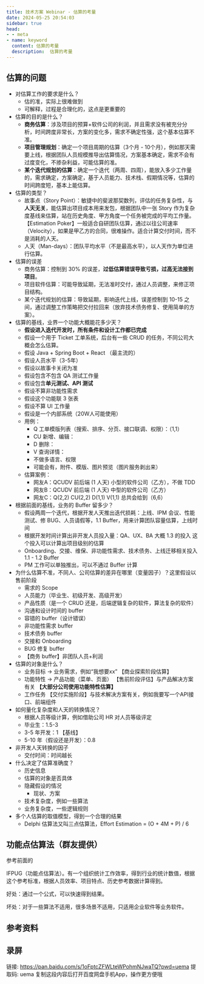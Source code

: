 ```yaml
---
title: 技术方案 Webinar - 估算的考量
date: 2024-05-25 20:54:03
sidebar: true
head:
- - meta
- name: keyword
  content: 估算的考量
  description:  估算的考量
---
```


## 估算的问题

- 对估算工作的要求是什么？
  - 估的准，实际上很难做到
  - 可解释，过程是合理化的，这点是更重要的
- 估算的目的是什么？
  - **商务估算**：涉及项目的预算+软件公司的利润，并且需求没有被充分分析，时间跨度非常长，方案的变化多，需求不确定性强，这个基本估算不准。
  - **项目管理规划**：确定一个项目周期的估算（3个月 - 10个月），例如那天需要上线，根据团队人员规模推导出估算情况，方案基本确定，需求不会有过度变化，不掺杂利益，可能估算的准。
  - **某个迭代规划的估算**：确定一个迭代（两周、四周），能放入多少工作量的，需求确定，方案确定，基于人员能力、技术栈、假期情况等，估算的时间跨度短，基本上能估算。
- 估算的类型？
  - 故事点（Story Point）：敏捷中的斐波那契数列，评估的任务复杂性，与**人天无关**，能估算出项目成本用来发包，根据团队中一张 Story 作为复杂度基线来估算，站在历史角度、甲方角度一个任务被完成的平均工作量。【Estimation Poker】一般适合自研团队估算，通过以往公司速率（Velocity），如果是甲乙方的合同，很难操作。适合计算交付时间，而不是消耗的人天。
  - 人天（Man-days）：团队平均水平（不是最高水平），以人天作为单位进行估算。
- 估算的误差
  - 商务估算：控制到 30% 的误差，**过低估算错误导致亏损，过高无法接到项目**。
  - 项目软件估算：可能导致延期，无法准时交付，通过人员调整，来修正项目结构。
  - 某个迭代规划的估算：导致延期，影响迭代上线，误差控制到 10-15 之间，通过调整工作策略把交付拉回来（放弃技术债务修复、使用简单的方案）。
- 估算的基线，业界一个功能大概能花多少天？
  - **假设进入迭代开发时，所有条件和设计工作都已完成**
  - 假设一个用于 Ticket 工单系统，后台有一些 CRUD 的任务，不同公司大概会怎么估算。
  - 假设 Java + Spring Boot + React （最主流的）
  - 假设人员水平（3-5年）
  - 假设以故事卡关闭为准
  - 假设包含不包含 QA 测试工作量
  - 假设包含**单元测试、API 测试**
  - 假设不算非功能性需求
  - 假设这个功能联 3 张表
  - 假设不算 UI 工作量
  - 假设是一个内部系统（20W人可能使用）
  - 用例：
    - Q 工单模版列表（搜索、排序、分页、接口联调、权限）：（1,1）
    - CU 新增、编辑：
    - D 删除：
    - V 查询详情：
    - 不做多语言、权限
    - 可能会有，附件、模版、图片预览（图片服务剥出来）
  - 估算案例：
    - 网友A：QCUDV 前后端 (1 人天) 小型的软件公司（乙方），不做 TDD
    - 网友B：QCUDV 前后端 (1 人天) 中型的软件公司（乙方）
    - 网友C：Q(2,2) CU(2,2) D(1,1) V(1,1) 总共会给到（6,6）
- 根据前面的基线，业务的 Buffer 留多少？
  - 假设两周一个迭代，根据开发人天推出迭代损耗：上线、IPM 会议、性能测试、修 BUG、人员请假等，1.1 Buffer，用来计算团队容量估算，上线时间
  - 根据开发时间计算出非开发人员投入量：QA、UX、BA 大概 1.3 的投入 这个投入可以计算出项目级别的估算
  - Onboarding、交接、维保、非功能性需求、技术债务、上线迁移相关投入 1.1 - 1.2 Buffer
  - PM 工作可以单独推出，可以不通过 Buffer 计算
- 为什么估算不准，不同人、公司估算的差异在哪里（变量因子）？这里假设以售前阶段
  - 需求的 Scope
  - 人员能力（毕业生、初级开发、高级开发）
  - 产品性质（是一个 CRUD 还是，后端逻辑复杂的软件，算法复杂的软件）
  - 沟通和设计时间的 buffer
  - 容错的 buffer（设计错误）
  - 非功能性需求 buffer
  - 技术债务 buffer
  - 交接和 Onboarding 
  - BUG 修复 buffer
  - 【商务 buffer】非团队人员+利润
- 估算的对象是什么？
  - 业务目标 → 业务需求，例如“我想要xx” 【商业探索阶段估算】
  - 功能特性 → 产品功能（菜单、页面） 【售前阶段评估】与产品解决方案有关 **【大部分公司使用功能特性估算】**
  - 工作任务 【交付实施阶段】与技术解决方案有关，例如我要写一个API接口、前端组件
- 如何量化复杂度和人天的转换情况？
  - 根据人员等级计算，例如借助公司 HR 对人员等级评定
  - 毕业生：1.5-3
  - 3-5 年开发：1 【基线】
  - 5-10 年（假设还是开发）：0.8 
- 非开发人天转换的因子
  - 交付时间：时间越长
- 什么决定了估算准确度？
  - 历史信息
  - 估算的对象是否具体
  - 隐藏假设的情况
    - 现状、方案
  - 技术复杂度，例如一些算法
  - 业务复杂度，一些逻辑规则
- 多个人估算的取值模型，得到一个合理的结果
  - Delphi 估算法又叫三点估算法，Effort Estimation = (O + 4M + P) / 6 

## 功能点估算法（群友提供）

参考前面的

IFPUG（功能点估算法）。有一个组织统计工作效率，得到行业的统计数值，根据这个参考标准，根据人员效率、项目特点、历史参考数据计算得到。

好处：通过一个公式，可以快速得到结果。

坏处：对于一些算法不适用，很多场景不适用，只适用企业软件等业务软件。

## 参考资料

## 录屏

链接: https://pan.baidu.com/s/1oFptcZFWLteWPohmNJwaTQ?pwd=uema 提取码: uema 复制这段内容后打开百度网盘手机App，操作更方便哦

